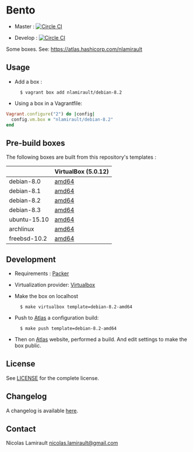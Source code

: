 # Bento

* Master :
[![Circle CI](https://circleci.com/gh/nlamirault/bento/tree/master.svg?style=svg)](https://circleci.com/gh/nlamirault/bento/tree/master)

* Develop :
[![Circle CI](https://circleci.com/gh/nlamirault/bento/tree/develop.svg?style=svg)](https://circleci.com/gh/nlamirault/bento/tree/develop)


Some boxes. See: https://atlas.hashicorp.com/nlamirault


## Usage

* Add a box :

        $ vagrant box add nlamirault/debian-8.2

* Using a box in a Vagrantfile:

```ruby
Vagrant.configure("2") do |config|
  config.vm.box = "nlamirault/debian-8.2"
end
```

## Pre-build boxes

The following boxes are built from this repository's templates :

|               | VirtualBox (5.0.12)       |
| ------------- | ------------------        |
| debian-8.0    | [amd64][D80]              |
| debian-8.1    | [amd64][D81]              |
| debian-8.2    | [amd64][D82]              |
| debian-8.3    | [amd64][D83]              |
| ubuntu-15.10  | [amd64][U1510]            |
| archlinux     | [amd64][Arch]             |
| freebsd-10.2  | [amd64][FBSD102]          |




## Development

* Requirements : [Packer][]

* Virtualization provider: [Virtualbox][]

* Make the box on localhost

        $ make virtualbox template=debian-8.2-amd64

* Push to [Atlas][] a configuration build:

        $ make push template=debian-8.2-amd64

* Then on [Atlas][] website, performed a build. And edit settings to make the box public.


## License

See [LICENSE][] for the complete license.


## Changelog

A changelog is available [here](ChangeLog.md).


## Contact

Nicolas Lamirault <nicolas.lamirault@gmail.com>




[LICENSE]: https://github.com/nlamirault/bento/blob/master/LICENSE



[Packer]: https://www.packer.io/
[Atlas]:  https://atlas.hashicorp.com
[Virtualbox]: https://www.virtualbox.org/


[D80]: https://atlas.hashicorp.com/nlamirault/boxes/debian-8.0
[D81]: https://atlas.hashicorp.com/nlamirault/boxes/debian-8.1
[D82]: https://atlas.hashicorp.com/nlamirault/boxes/debian-8.2
[D83]: https://atlas.hashicorp.com/nlamirault/boxes/debian-8.3

[Arch]: https://atlas.hashicorp.com/nlamirault/boxes/archlinux

[U1510]: https://atlas.hashicorp.com/nlamirault/boxes/ubuntu-15.10

[N1412]: https://atlas.hashicorp.com/nlamirault/boxes/nixos-1412

[FBSD102]: https://atlas.hashicorp.com/nlamirault/boxes/freebsd-10.2
